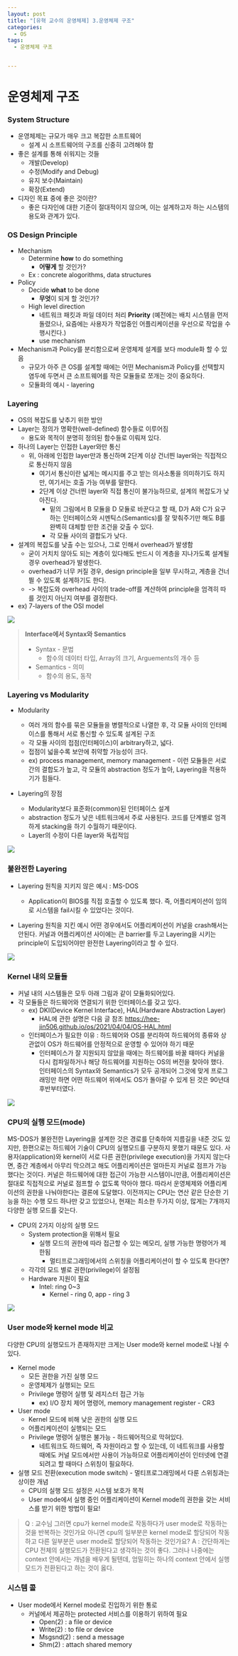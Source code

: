 ```yaml
---
layout: post
title: "[유혁 교수의 운영체제] 3.운영체제 구조"
categories:
  - OS
tags:
  - 운영체제 구조


---
```


# 운영체제 구조

### System Structure

- 운영체제는 규모가 매우 크고 복잡한 소프트웨어
  - 설계 시 소프트웨어의 구조를 신중히 고려해야 함
- 좋은 설계를 통해 쉬워지는 것들
  - 개발(Develop)
  - 수정(Modify and Debug)
  - 유지 보수(Maintain)
  - 확장(Extend)
- 디자인 목표 중에 좋은 것이란?
  - 좋은 다자인에 대한 기준이 절대적이지 않으며, 이는 설계하고자 하는 시스템의 용도와 관계가 있다.

### OS Design Principle

- Mechanism
  - Determine **how** to do something
    - **어떻게** 할 것인가?
  - Ex : concrete alogorithms, data structures
- Policy
  - Decide **what** to be done
    - **무엇**이 되게 할 것인가?
  - High level direction
    - 네트워크 패킷과 파일 데이터 처리 **Priority** (예전에는 배치 시스템을 먼저 돌렸으나, 요즘에는 사용자가 작업중인 어플리케이션을 우선으로 작업을 수행시킨다.)
    - use mechanism
- Mechanism과 Policy를 분리함으로써 운영체제 설계를 보다 module화 할 수 있음
  - 규모가 아주 큰 OS를 설계할 때에는 어떤 Mechanism과 Policy를 선택할지 염두에 두면서 큰 소프트웨어를 작은 모듈들로 쪼개는 것이 중요하다.
  - 모듈화의 예시 - layering

### Layering

- OS의 복잡도를 낮추기 위한 방안
- Layer는 정의가 명확한(well-defined) 함수들로 이루어짐
  - 용도와 목적이 분명히 정의된 함수들로 이뤄져 있다.
- 하나의 Layer는 인접한 Layer와만 통신
  - 위, 아래에 인접한 layer만과 통신하며 2단계 이상 건너띈 layer와는 직접적으로 통신하지 않음
    - 여기서 통신이란 넓게는 메시지를 주고 받는 의사소통을 의미하기도 하지만, 여기서는 호출 가능 여부를 말한다. 
    - 2단계 이상 건너띈 layer와 직접 통신이 불가능하므로, 설계의 복잡도가 낮아진다.
      - 밑의 그림에서 B 모듈을 D 모듈로 바꾼다고 할 때, D가 A와 C가 요구하는 인터페이스와 시멘틱스(Semantics)를 잘 맞춰주기만 해도 B를 완벽히 대체할 만한 조건을 갖출 수 있다.
      - 각 모듈 사이의 결합도가 낮다.
- 설계의 복잡도를 낮출 수는 있으나, 그로 인해서 overhead가 발생함
  - 굳이 거치치 않아도 되는 계층이 있다해도 반드시 이 계층을 지나가도록 설계될 경우 overhead가 발생한다.
  - overhead가 너무 커질 경우, design principle을 일부 무시하고, 계층을 건너띌 수 있도록 설계하기도 한다.
  - -> 복잡도와 overhead 사이의 trade-off를 계산하여 principle을 엄격히 따를 것인지 아닌지 여부를 결정한다.
- ex) 7-layers of the OSI model

![]({{site.url}}/assets/images/43.png) 

> **Interface에서 Syntax와 Semantics**
>
> - Syntax - 문법
>   - 함수의 데이터 타입, Array의 크기, Arguements의 개수 등
> - Semantics - 의미
>   - 함수의 용도, 동작 

### Layering vs Modularity

- Modularity
  - 여러 개의 함수를 묶은 모듈들을 병렬적으로 나열한 후, 각 모듈 사이의 인터페이스를 통해서 서로 통신할 수 있도록 설계된 구조
  - 각 모듈 사이의 접점(인터페이스)이 arbitrary하고, 넓다.
  - 접점이 넓을수록 보안에 취약할 가능성이 크다.
  - ex) process management, memory management - 이런 모듈들은 서로 간의 결합도가 높고, 각 모듈의 abstraction 정도가 높아, Layering을 적용하기가 힘들다.

- Layering의 장점
  - Modularity보다 표준화(common)된 인터페이스 설계
  - abstraction 정도가 낮은 네트워크에서 주로 사용된다. 코드를 단계별로 엄격하게 stacking을 하기 수월하기 때문이다. 
  - Layer의 수정이 다른 layer와 독립적임

![]({{site.url}}/assets/images/44.png)

### 불완전한 Layering

- Layering 원칙을 지키지 않은 예시 : MS-DOS
  - Application이 BIOS를 직접 호출할 수 있도록 했다. 즉, 어플리케이션이 임의로 시스템을 fail시킬 수 있었다는 것이다.

- Layering 원칙을 지킨 예시
  어떤 경우에서도 어플리케이션이 커널을 crash해서는 안된다. 커널과 어플리케이션 사이에는 큰 barrier를 두고 Layering을 시키는 principle이 도입되어야만 완전한 Layering이라고 할 수 있다.

![]({{site.url}}/assets/images/45.png)

### Kernel 내의 모듈들

- 커널 내의 시스템들은 모두 아래 그림과 같이 모듈화되어있다.
- 각 모듈들은 하드웨어와 연결되기 위한 인터페이스를 갖고 있다.
  - ex) DKI(Device Kernel Interface), HAL(Hardware Abstraction Layer)
    - HAL에 관한 설명은 다음 글 참조
      https://hee-jin506.github.io/os/2021/04/04/OS-HAL.html
  - 인터페이스가 필요한 이유 : 하드웨어와 OS를 분리하여 하드웨어의 종류와 상관없이 OS가 하드웨어를 안정적으로 운영할 수 있어야 하기 때문
    - 인터페이스가 잘 지원되지 않았을 때에는 하드웨어를 바꿀 때마다 커널을 다시 컴파일하거나 해당 하드웨어를 지원하는 OS의 버전을 찾아야 했다. 인터페이스의 Syntax와 Semantics가 모두 공개되어 그것에 맞게 프로그래밍만 하면 어떤 하드웨어 위에서도 OS가 돌아갈 수 있게 된 것은 90년대 후반부터였다.

![]({{site.url}}/assets/images/46.png)

### CPU의 실행 모드(mode)

 MS-DOS가 불완전한 Layering을 설계한 것은 경로를 단축하여 지름길을 내준 것도 있지만, 한편으로는 하드웨어 기술이 CPU의 실행모드를 구분하지 못했기 때문도 있다. 사용자(application)와 kernel이 서로 다른 권한(privilege execution)을 가지지 않는다면, 중간 계층에서 아무리 막으려고 해도 어플리케이션은 얼마든지 커널로 점프가 가능했다는 것이다. 커널은 하드웨어에 대한 접근이 가능한 시스템이니만큼, 어플리케이션은 절대로 직접적으로 커널로 점프할 수 없도록 막아야 했다. 따라서 운영체제와 어플리케이션의 권한을 나눠야한다는 결론에 도달했다. 이전까지는 CPU는 연산 같은 단순한 기능을 하는 수행 모드 하나만 갖고 있었으나, 현재는 최소한 두가지 이상, 많게는 7개까지 다양한 실행 모드를 갖는다.

- CPU의 2가지 이상의 실행 모드
  - System protection을 위해서 필요
    - 실행 모드의 권한에 따라 접근할 수 있는 메모리, 실행 가능한 명령어가 제한됨
      - 멀티프로그래밍에서의 스위칭을 어플리케이션이 할 수 있도록 한다면?
  - 각각의 모드 별로 권한(privilege)이 설정됨
  - Hardware 지원이 필요
    - Intel:  ring 0~3
      - Kernel - ring 0, app - ring 3

![]({{site.url}}/assets/images/47.png)

### User mode와 kernel mode 비교

다양한 CPU의 실행모드가 존재하지만 크게는 User mode와 kernel mode로 나뉠 수 있다.

- Kernel mode
  - 모든 권한을 가진 실행 모드
  - 운영체제가 실행되는 모드
  - Privilege 명령어 실행 및 레지스터 접근 가능
    - ex) I/O 장치 제어 명령어, memory management register - CR3
- User mode
  - Kernel 모드에 비해 낮은 권한의 실행 모드
  - 어플리케이션이 실행되는 모드
  - Privilege 명령어 실행은 불가능 - 하드웨어적으로 막혀있다.
    - 네트워크도 하드웨어, 즉 자원이라고 할 수 있는데, 이 네트워크를 사용할 때에도 커널 모드에서만 사용이 가능하므로 어플리케이션이 인터넷에 연결되려고 할 때마다 스위칭이 필요하다.
- 실행 모드 전환(execution mode switch) - 멀티프로그래밍에서 다룬 스위칭과는 상이한 개념 
  - CPU의 실행 모드 설정은 시스템 보호가 목적 
  - User mode에서 실행 중인 어플리케이션이 Kernel mode의 권한을 갖는 서비스를 받기 위한 방법이 필요!

> Q : 교수님 그러면 cpu가 kernel mode로 작동하다가 user mode로 작동하는 것을 반복하는 것인가요 아니면 cpu의 일부분은 kernel mode로 할당되어 작동하고 다른 일부분은 user mode로 할당되어 작동하는 것인가요? 
> A : 간단하게는 CPU 전체의 실행모드가 전환된다고 생각하는 것이 좋다. 그러나 나중에는 context 안에서는 개념을 배우게 될텐데, 엄밀히는 하나의 context 안에서 실행모드가 전환된다고 하는 것이 옳다.

### 시스템 콜

- User mode에서 Kernel mode로 진입하기 위한 통로
  - 커널에서 제공하는 protected 서비스를 이용하기 위하여 필요
    - Open(2) : a file or device
    - Write(2) : to file or device
    - Msgsnd(2) : send a message
    - Shm(2) : attach shared memory

